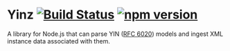 # Yinz [![Build Status](https://travis-ci.org/128technology/yinz.svg?branch=master)](https://travis-ci.org/128technology/yinz) [![npm version](https://badge.fury.io/js/%40128technology%2Fyinz.svg)](https://badge.fury.io/js/%40128technology%2Fyinz) 

A library for Node.js that can parse YIN ([RFC 6020](https://tools.ietf.org/html/rfc6020)) models and ingest XML instance data associated with them.
